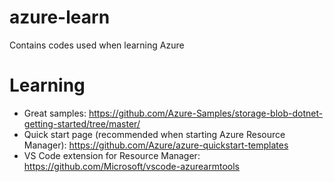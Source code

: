 # azure-learn
Contains codes used when learning Azure

# Learning
- Great samples: https://github.com/Azure-Samples/storage-blob-dotnet-getting-started/tree/master/
- Quick start page (recommended when starting Azure Resource Manager): https://github.com/Azure/azure-quickstart-templates
- VS Code extension for Resource Manager: https://github.com/Microsoft/vscode-azurearmtools
